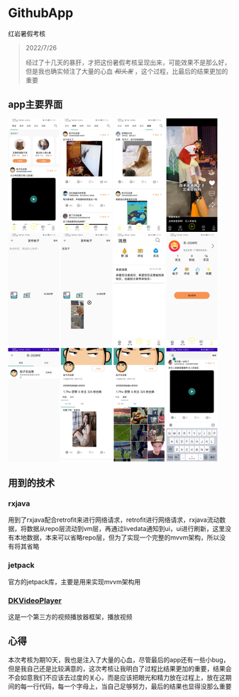 # GithubApp
 红岩暑假考核

>2022/7/26
>
>经过了十几天的暴肝，才把这份暑假考核呈现出来，可能效果不是那么好，但是我也确实倾注了大量的心血 ~~*和头发*~~ ，这个过程，比最后的结果更加的重要

## app主要界面

 <img src="https://raw.githubusercontent.com/Mr-than/SummerAssessment/main/imgScreenshot_20220726_171343_com.example.summerasse.jpg" style="zoom:25%;" />

<img src="https://raw.githubusercontent.com/Mr-than/SummerAssessment/main/imgScreenshot_20220726_171351_com.example.summerasse.jpg" style="zoom:25%;" />

<img src="https://raw.githubusercontent.com/Mr-than/SummerAssessment/main/imgScreenshot_20220726_171411_com.example.summerasse.jpg" style="zoom:25%;" />

<img src="https://raw.githubusercontent.com/Mr-than/SummerAssessment/main/imgScreenshot_20220726_171416_com.example.summerasse.jpg" style="zoom:25%;" />

<img src="https://raw.githubusercontent.com/Mr-than/SummerAssessment/main/imgScreenshot_20220726_171422_com.example.summerasse.jpg" style="zoom:25%;" />

<img src="https://raw.githubusercontent.com/Mr-than/SummerAssessment/main/imgScreenshot_20220726_171449_com.example.summerasse.jpg" style="zoom:25%;" />

<img src="https://raw.githubusercontent.com/Mr-than/SummerAssessment/main/imgScreenshot_20220726_171458_com.example.summerasse.jpg" style="zoom:25%;" />

<img src="https://raw.githubusercontent.com/Mr-than/SummerAssessment/main/imgScreenshot_20220726_171503_com.example.summerasse.jpg" style="zoom:25%;" />

<img src="https://raw.githubusercontent.com/Mr-than/SummerAssessment/main/imgScreenshot_20220726_171507_com.example.summerasse.jpg" style="zoom:25%;" />

<img src="https://raw.githubusercontent.com/Mr-than/SummerAssessment/main/imgScreenshot_20220726_171525_com.example.summerasse.jpg" style="zoom:25%;" />

<img src="https://raw.githubusercontent.com/Mr-than/SummerAssessment/main/imgScreenshot_20220726_171531_com.example.summerasse.jpg" style="zoom:25%;" />

<img src="https://raw.githubusercontent.com/Mr-than/SummerAssessment/main/imgScreenshot_20220726_171559_com.example.summerasse.jpg" style="zoom:25%;" />

## 用到的技术

### rxjava

用到了rxjava配合retrofit来进行网络请求，retrofit进行网络请求，rxjava流动数据，将数据从repo层流动到vm层，再通过livedata通知到ui，ui进行刷新，这里没有本地数据，本来可以省略repo层，但为了实现一个完整的mvvm架构，所以没有将其省略

### jetpack

官方的jetpack库，主要是用来实现mvvm架构用

### **[DKVideoPlayer](https://github.com/Doikki/DKVideoPlayer)**

这是一个第三方的视频播放器框架，播放视频

## 心得

本次考核为期10天，我也是注入了大量的心血，尽管最后的app还有一些小bug，但是我自己还是比较满意的，这次考核让我明白了过程比结果更加的重要，结果会不会如意我们不应该去过度的关心，而是应该把眼光和精力放在过程上，放在这期间的每一行代码，每一个字母上，当自己足够努力，最后的结果也显得没那么重要
